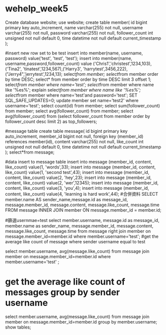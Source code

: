 # wehelp_week5

Create database website;
use website;
create table member(
	id bigint primary key auto_increment,
    name varchar(255) not null,
    username varchar(255) not null,
    password varchar(255) not null,
    follower_count int unsigned not null default 0,
    time datetime not null default current_timestamp
);

#insert new row set to be test
insert into member(name, username, password) value('test', 'test', 'test');
insert into member(name, username,password,follower_count) value ('Chris1','christest',1234,103),('Tina2', 'tinatest',1234,567),('Harry3', 'harrytest',3456,222),("Jerry4",'jerrytest',1234,13);
select*from member;
select*from member order by time DESC;
select* from member order by time DESC limit 3 offset 1;
select*from member where name='test';
select*from member where name like '%es%';
explain select*from member where name like '%es%';
select*from member where name='test'and password='test';
SET SQL_SAFE_UPDATES=0;
update member set name='test2' where username='test';
select count(id) from member;
select sum(follower_count) from member;
select avg(follower_count) from member;
select avg(follower_count) from 
(select follower_count from member order by follower_count desc limit 2) as top_followers;

#message table
create table message(
 id bigint primary key auto_increment,
 member_id bigint not null, foreign key (member_id) references member(id),
 content varchar(255) not null,
 like_count int unsigned not null default 0,
 time datetime not null default current_timestamp
 );
select*from message;

#data insert to message table
insert into message (member_id, content, like_count) value(1, 'words',33);
insert into message (member_id, content, like_count) value(1, 'second test',43);
insert into message (member_id, content, like_count) value(2, 'hey',23);
insert into message (member_id, content, like_count) value(2, 'wer',12345);
insert into message (member_id, content, like_count) value(3, 'you',4);
insert into message (member_id, content, like_count) value(4, 'learning is hard work',44);
#合併資料
SELECT member.name AS sender_name,message.id as message_id, message.member_id, message.content, message.like_count, message.time
FROM message
INNER JOIN member ON message.member_id = member.id;

#篩選usernmae=test
select 
	member.username, 
    message.id as message_id, 
    member.name as sender_name, 
    message.member_id, 
    message.content, 
    message.like_count,
    message.time
from message 
right join member on message.member_id=member.id 
where member.username='test';
#get the average like count of message where sender username equal to test

select 
	member.username,
    avg(message.like_count)
from message 
join member on message.member_id=member.id 
where member.username='test'
;
# get the average like count of messages group by sender username
select 
	member.username,
    avg(message.like_count)
from message
join member on message.member_id=member.id
group by member.username;
show tables;

